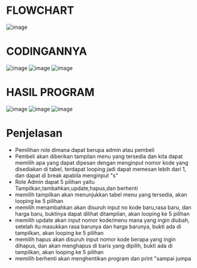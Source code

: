 # FLOWCHART
![image](https://github.com/CynranF/posttest2_Farhan/assets/144854406/86161248-9913-4cf6-bc6e-4cb561c2e356)

# CODINGANNYA
![image](https://github.com/CynranF/posttest2_Farhan/assets/144854406/71e38cd6-59c5-4771-9814-81c44265ccde)
![image](https://github.com/CynranF/posttest2_Farhan/assets/144854406/b7d63737-7613-4834-8d86-a2c1b05390b3)
![image](https://github.com/CynranF/posttest2_Farhan/assets/144854406/5944a5de-1d6b-49a0-95b1-de0c0f89be6a)

# HASIL PROGRAM
![image](https://github.com/CynranF/posttest2_Farhan/assets/144854406/eade81dc-0f2a-45d5-9eb5-cac1b59167e4)
![image](https://github.com/CynranF/posttest2_Farhan/assets/144854406/83eb6ae0-df61-4878-8ca3-6418c755de6b)
![image](https://github.com/CynranF/posttest2_Farhan/assets/144854406/9fbbe284-94ed-49bb-8fc8-658d7ae54161)

# Penjelasan
- Pemilihan role dimana dapat berupa admin atau pembeli
- Pembeli akan diberikan tampilan menu yang tersedia dan kita dapat memilih apa yang dapat dipesan dengan menginput nomor kode yang disediakan di tabel, terdapat looping jadi dapat memesan lebih dari 1, dan dapat di break apabila menginput "s"
- Role Admin dapat 5 pilihan yaitu Tampilkan,tambahkan,update,hapus,dan berhenti
- memilih tampilkan akan menunjukkan tabel menu yang tersedia, akan looping ke 5 pilihan
- memilih menambahkan akan disuruh input no kode baru,rasa baru, dan harga baru, buktinya dapat dilihat ditampilan, akan looping ke 5 pilihan
- memilih update akan input nomor kode/menu mana yang ingin diubah, setelah itu masukkan rasa barunya dan harga barunya, bukti ada di tampilkan, akan looping ke 5 pilihan
- memilih hapus akan disuruh input nomor kode berapa yang ingin dihapus, dan akan menghapus di baris yang dipilih, bukti ada di tampilkan, akan looping ke 5 pilihan
- memilih berhenti akan menghentikan program dan print "sampai jumpa






